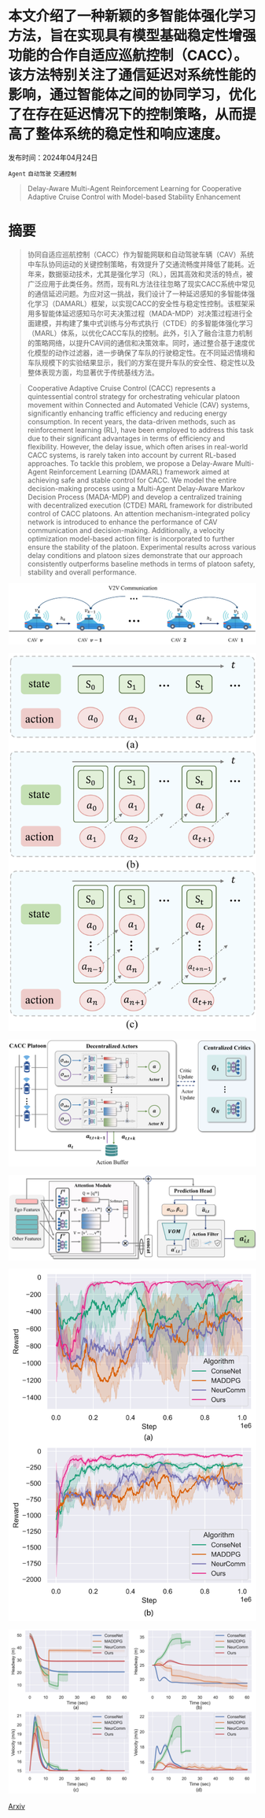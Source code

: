 # 本文介绍了一种新颖的多智能体强化学习方法，旨在实现具有模型基础稳定性增强功能的合作自适应巡航控制（CACC）。该方法特别关注了通信延迟对系统性能的影响，通过智能体之间的协同学习，优化了在存在延迟情况下的控制策略，从而提高了整体系统的稳定性和响应速度。

发布时间：2024年04月24日

`Agent` `自动驾驶` `交通控制`

> Delay-Aware Multi-Agent Reinforcement Learning for Cooperative Adaptive Cruise Control with Model-based Stability Enhancement

# 摘要

> 协同自适应巡航控制（CACC）作为智能网联和自动驾驶车辆（CAV）系统中车队协同运动的关键控制策略，有效提升了交通流畅度并降低了能耗。近年来，数据驱动技术，尤其是强化学习（RL），因其高效和灵活的特点，被广泛应用于此类任务。然而，现有RL方法往往忽略了现实CACC系统中常见的通信延迟问题。为应对这一挑战，我们设计了一种延迟感知的多智能体强化学习（DAMARL）框架，以实现CACC的安全性与稳定性控制。该框架采用多智能体延迟感知马尔可夫决策过程（MADA-MDP）对决策过程进行全面建模，并构建了集中式训练与分布式执行（CTDE）的多智能体强化学习（MARL）体系，以优化CACC车队的控制。此外，引入了融合注意力机制的策略网络，以提升CAV间的通信和决策效率。同时，通过整合基于速度优化模型的动作过滤器，进一步确保了车队的行驶稳定性。在不同延迟情境和车队规模下的实验结果显示，我们的方案在提升车队的安全性、稳定性以及整体表现方面，均显著优于传统基线方法。

> Cooperative Adaptive Cruise Control (CACC) represents a quintessential control strategy for orchestrating vehicular platoon movement within Connected and Automated Vehicle (CAV) systems, significantly enhancing traffic efficiency and reducing energy consumption. In recent years, the data-driven methods, such as reinforcement learning (RL), have been employed to address this task due to their significant advantages in terms of efficiency and flexibility. However, the delay issue, which often arises in real-world CACC systems, is rarely taken into account by current RL-based approaches. To tackle this problem, we propose a Delay-Aware Multi-Agent Reinforcement Learning (DAMARL) framework aimed at achieving safe and stable control for CACC. We model the entire decision-making process using a Multi-Agent Delay-Aware Markov Decision Process (MADA-MDP) and develop a centralized training with decentralized execution (CTDE) MARL framework for distributed control of CACC platoons. An attention mechanism-integrated policy network is introduced to enhance the performance of CAV communication and decision-making. Additionally, a velocity optimization model-based action filter is incorporated to further ensure the stability of the platoon. Experimental results across various delay conditions and platoon sizes demonstrate that our approach consistently outperforms baseline methods in terms of platoon safety, stability and overall performance.

![本文介绍了一种新颖的多智能体强化学习方法，旨在实现具有模型基础稳定性增强功能的合作自适应巡航控制（CACC）。该方法特别关注了通信延迟对系统性能的影响，通过智能体之间的协同学习，优化了在存在延迟情况下的控制策略，从而提高了整体系统的稳定性和响应速度。](../../../paper_images/2404.15696/x1.png)

![本文介绍了一种新颖的多智能体强化学习方法，旨在实现具有模型基础稳定性增强功能的合作自适应巡航控制（CACC）。该方法特别关注了通信延迟对系统性能的影响，通过智能体之间的协同学习，优化了在存在延迟情况下的控制策略，从而提高了整体系统的稳定性和响应速度。](../../../paper_images/2404.15696/x2.png)

![本文介绍了一种新颖的多智能体强化学习方法，旨在实现具有模型基础稳定性增强功能的合作自适应巡航控制（CACC）。该方法特别关注了通信延迟对系统性能的影响，通过智能体之间的协同学习，优化了在存在延迟情况下的控制策略，从而提高了整体系统的稳定性和响应速度。](../../../paper_images/2404.15696/x3.png)

![本文介绍了一种新颖的多智能体强化学习方法，旨在实现具有模型基础稳定性增强功能的合作自适应巡航控制（CACC）。该方法特别关注了通信延迟对系统性能的影响，通过智能体之间的协同学习，优化了在存在延迟情况下的控制策略，从而提高了整体系统的稳定性和响应速度。](../../../paper_images/2404.15696/x4.png)

![本文介绍了一种新颖的多智能体强化学习方法，旨在实现具有模型基础稳定性增强功能的合作自适应巡航控制（CACC）。该方法特别关注了通信延迟对系统性能的影响，通过智能体之间的协同学习，优化了在存在延迟情况下的控制策略，从而提高了整体系统的稳定性和响应速度。](../../../paper_images/2404.15696/x5.png)

![本文介绍了一种新颖的多智能体强化学习方法，旨在实现具有模型基础稳定性增强功能的合作自适应巡航控制（CACC）。该方法特别关注了通信延迟对系统性能的影响，通过智能体之间的协同学习，优化了在存在延迟情况下的控制策略，从而提高了整体系统的稳定性和响应速度。](../../../paper_images/2404.15696/x6.png)

[Arxiv](https://arxiv.org/abs/2404.15696)